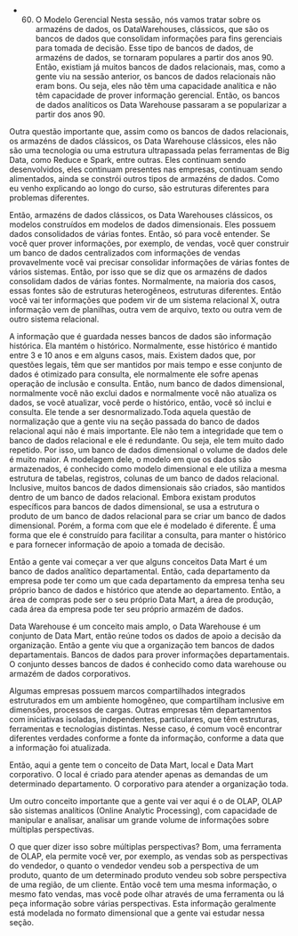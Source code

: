 - 60. O Modelo Gerencial
Nesta sessão, nós vamos tratar sobre os armazéns de dados, os DataWarehouses, clássicos, que são os bancos de dados que consolidam informações para fins gerenciais para tomada de decisão.
Esse tipo de bancos de dados, de armazéns de dados, se tornaram populares a partir dos anos 90. Então, existiam já muitos bancos de dados relacionais, mas, como a gente viu na sessão anterior, os bancos de dados relacionais não eram bons. Ou seja, eles não têm uma capacidade analítica e não têm capacidade de prover informação gerencial.
Então, os bancos de dados analíticos os Data Warehouse passaram a se popularizar a partir dos anos 90.

Outra questão importante que, assim como os bancos de dados relacionais, os armazéns de dados clássicos, os Data Warehouse clássicos, eles não são uma tecnologia ou uma estrutura ultrapassada pelas ferramentas de Big Data, como Reduce e Spark, entre outras. Eles continuam sendo desenvolvidos, eles continuam presentes nas empresas, continuam sendo alimentados, ainda se constrói outros tipos de armazéns de dados. Como eu venho explicando ao longo do curso, são estruturas diferentes para problemas diferentes.

Então, armazéns de dados clássicos, os Data Warehouses clássicos, os modelos construídos em modelos de dados dimensionais. Eles possuem dados consolidados de várias fontes. Então, só para você entender. Se você quer prover informações, por exemplo, de vendas, você quer construir um banco de dados centralizados com informações de vendas provavelmente você vai precisar consolidar informações de várias fontes de vários sistemas. Então, por isso que se diz que os armazéns de dados consolidam dados de várias fontes. Normalmente, na maioria dos casos, essas fontes são de estruturas heterogêneos, estruturas diferentes. Então você vai ter informações que podem vir de um sistema relacional X, outra informação vem de planilhas, outra vem de arquivo, texto ou outra vem de outro sistema relacional.

A informação que é guardada nesses bancos de dados são informação histórica. Ela mantém o histórico. Normalmente, esse histórico é mantido entre 3 e 10 anos e em alguns casos, mais. Existem dados que, por questões legais, têm que ser mantidos por mais tempo e esse conjunto de dados é otimizado para consulta, ele normalmente ele sofre apenas operação de inclusão e consulta. Então, num banco de dados dimensional, normalmente você não exclui dados e normalmente você não atualiza os dados, se você atualizar, você perde o histórico, então, você só inclui e consulta. 
Ele tende a ser desnormalizado.Toda aquela questão de normalização que a gente viu na seção passada do banco de dados relacional aqui não é mais importante. Ele não tem a integridade que tem o banco de dados relacional e ele é redundante. Ou seja, ele tem muito dado repetido. Por isso, um banco de dados dimensional o volume de dados dele é muito maior. A modelagem dele, o modelo em que os dados são armazenados, é conhecido como modelo dimensional e ele utiliza a mesma estrutura de tabelas, registros, colunas de um banco de dados relacional. Inclusive, muitos bancos de dados dimensionais são criados, são mantidos dentro de um banco de dados relacional. Embora existam produtos específicos para bancos de dados dimensional, se usa a estrutura o produto de um banco de dados relacional para se criar um banco de dados dimensional. Porém, a forma com que ele é modelado é diferente. É uma forma que ele é construído para facilitar a consulta, para manter o histórico e para fornecer informação de apoio a tomada de decisão.

Então a gente vai começar a ver que alguns conceitos Data Mart é um banco de dados analítico departamental. Então, cada departamento da empresa pode ter como um que cada departamento da empresa tenha seu próprio banco de dados e histórico que atende ao departamento. Então, a área de compras pode ser o seu próprio Data Mart, a área de produção, cada área da empresa pode ter seu próprio armazém de dados.

Data Warehouse é um conceito mais amplo, o  Data Warehouse é  um conjunto de Data Mart, então reúne todos os dados de apoio a decisão da organização. Então a gente viu que a organização tem bancos de dados departamentais. Bancos de dados para prover informações departamentais. O conjunto desses bancos de dados é conhecido como data warehouse ou armazém de dados corporativos.

Algumas empresas possuem marcos compartilhados integrados estruturados em um ambiente homogêneo, que compartilham inclusive em dimensões, processos de cargas. Outras empresas têm departamentos com iniciativas isoladas, independentes, particulares, que têm estruturas, ferramentas e tecnologias distintas. Nesse caso, é comum você encontrar diferentes verdades conforme a fonte da informação, conforme a data que a informação foi atualizada.

Então, aqui a gente tem o conceito de Data Mart, local e Data Mart corporativo. O local é criado para atender apenas as demandas de um determinado departamento. O corporativo para atender a organização toda.

Um outro conceito importante que a gente vai ver aqui é o de OLAP, OLAP são sistemas analíticos (Online Analytic Processing), com capacidade de manipular e analisar, analisar um grande volume de informações sobre múltiplas perspectivas.

O que quer dizer isso sobre múltiplas perspectivas? Bom, uma ferramenta de OLAP, ela permite você ver, por exemplo, as vendas sob as perspectivas do vendedor, o quanto o vendedor vendeu sob a perspectiva de um produto, quanto de um determinado produto vendeu sob sobre perspectiva de uma região, de um cliente. Então você tem uma mesma informação, o mesmo fato vendas, mas você pode olhar através de uma ferramenta ou lá peça informação sobre várias perspectivas. Esta informação geralmente está modelada no formato dimensional que a gente vai estudar nessa seção.

